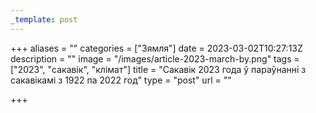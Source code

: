 ```yaml
---
_template: post
---
```



+++
aliases = ""
categories = ["Зямля"]
date = 2023-03-02T10:27:13Z
description = ""
image = "/images/article-2023-march-by.png"
tags = ["2023", "сакавік", "клiмат"]
title = "Сакавік 2023 года ў параўнанні з сакавікамі з 1922 па 2022 год"
type = "post"
url = ""

+++
